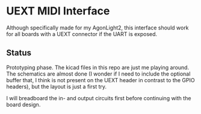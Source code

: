 # UEXT MIDI Interface

Although specifically made for my AgonLight2, this interface should work for all boards with a UEXT connector if the UART is exposed.

## Status

Prototyping phase. The kicad files in this repo are just me playing around. The schematics are almost done (I wonder if I need to include the optional buffer that, I think is not present on the UEXT header in contrast to the GPIO headers), but the layout is just a first try.

I will breadboard the in- and output circuits first before continuing with the board design.
